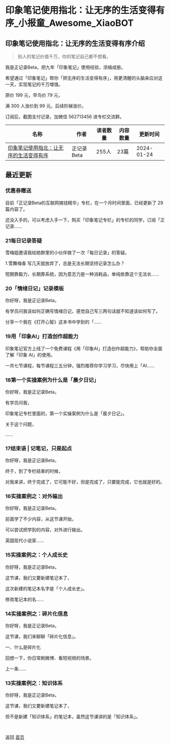 # 印象笔记使用指北：让无序的生活变得有序_小报童_Awesome_XiaoBOT

## 印象笔记使用指北：让无序的生活变得有序介绍
> 别人的笔记价值千万，你的笔记自己都不想看。    
    
我是正记录Beta，把九年「印象笔记」使用经验，浓缩成册。    
    
希望通过「印象笔记」帮你「把无序的生活变得有序」，用更清醒的头脑来应对这一天，实现笔记的千万增值。    
    
原价 199 元，早鸟价 79 元，    
    
满 300 人涨价到 99 元，后续阶梯涨价。    
    
订阅后，截图支付记录，加微信 562713456 进专栏交流群。  
  


|名称|作者|读者数量|内容数量|更新时间|
|---|---|---|---|---|
|[印象笔记使用指北：让无序的生活变得有序](https://xiaobot.net/p/EvernoteGuide?refer=0b133df9-27dc-423b-8101-639049001c13)|正记录Beta|255人|23篇|2024-01-24|

## 最近更新
### 优惠券赠送

目前「正记录Beta的互联网搞钱精华」专栏，在一个月时间里面，已经更新了 29 篇内容了。

还没入手的，可以考虑入手一下，购买「印象笔记专栏」的专栏的同学，订阅「正记录......

### 21每日记录答疑

雪梅姐邀请我给她群里的小伙伴做了一次「每日记录」的答疑。

1.雪舞梅香 写几天就放弃了，总是无法长期坚持记录怎么办？

短期靠毅力，长期靠系统，因为意志力是一种消耗品，单纯依靠这个无法长......

### 20「情绪日记」记录模板

你好呀，我是正记录Beta，

有学员问我该如何正确写情绪日记，感觉自己写三两句话就不知道该如何写了。

分享一个我在《打开心智》这本书中学到的「......

### 19用「印象AI」打造创作超能力

印象笔记官方上线了一个免费课程《用「印象AI」打造创作超能力》，帮助你全面了解「印象 AI」的使用。

一共七节课程，每节课程三五分钟，强烈推荐你学习学习，尽快用上「AI......

### 18第一个实操案例为什么是「晨夕日记」

你好呀，我是正记录Beta，

有学员问我，

印象笔记专栏里面的，第一个实操案例为什么是「晨夕日记」。

关于这个问题，

......

### 17结束语 | 记笔记，只是起点

你好呀，我是正记录Beta，

终于，到了专栏结束的时候，

对我来讲，终于完成了，它可能不好，但是完成了，只要能完成，它也就是好的。

### 16实操案例之：对外输出

你好呀，我是正记录Beta，

前面学了不少内容，从这节课开始，

可以尝试把学到的内容，对外进行输出。

英国现代小说家......

### 15实操案例之：个人成长史

你好呀，我是正记录Beta，

这节课，我们又要新建笔记本了，

这次新建的笔记本名字是「个人成长史」。

修改笔记本的名......

### 14实操案例之：碎片化信息

你好呀，我是正记录Beta，

这节课，我们来聊聊「碎片化信息」。

一、什么是碎片化

回想一下，你日常刷微博、看短视频的场景。

上一条......

### 13实操案例之：知识体系

你好呀，我是正记录Beta，

这节课，我们又要新建笔记本了，

但不是新建「知识体系」的笔记本，虽然这节课讲的是「知识体系」。


<a href="https://github.com/Reno9527/awesome-xiaobot" style="color: white; text-decoration: none;">awesome-xiaobot</a>

返回 [首页](../README.md)
